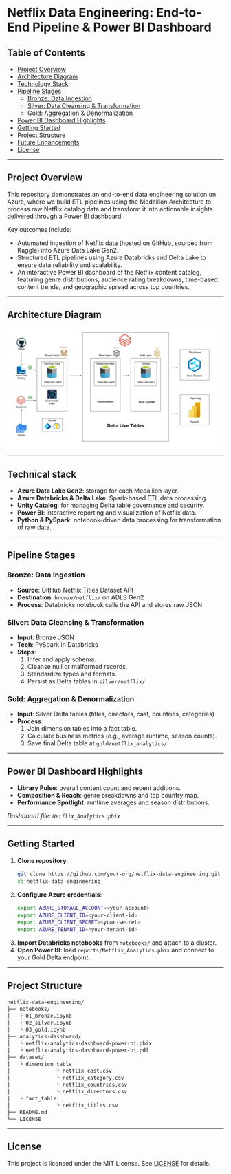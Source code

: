 
# Netflix Data Engineering: End-to-End Pipeline & Power BI Dashboard

## Table of Contents
- [Project Overview](#project-overview)
- [Architecture Diagram](#architecture-diagram)
- [Technology Stack](#technology-stack)
- [Pipeline Stages](#pipeline-stages)
  - [Bronze: Data Ingestion](#bronze-data-ingestion)
  - [Silver: Data Cleansing & Transformation](#silver-data-cleansing--transformation)
  - [Gold: Aggregation & Denormalization](#gold-aggregation--denormalization)
- [Power BI Dashboard Highlights](#power-bi-dashboard-highlights)
- [Getting Started](#getting-started)
- [Project Structure](#project-structure)
- [Future Enhancements](#future-enhancements)
- [License](#license)

---

## Project Overview
This repository demonstrates an end-to-end data engineering solution on Azure, where we build ETL pipelines using the Medallion Architecture to process raw Netflix catalog data and transform it into actionable insights delivered through a Power BI dashboard.

Key outcomes include:
- Automated ingestion of Netflix data (hosted on GitHub, sourced from Kaggle) into Azure Data Lake Gen2.
- Structured ETL pipelines using Azure Databricks and Delta Lake to ensure data reliability and scalability.
- An interactive Power BI dashboard of the Netflix content catalog, featuring genre distributions, audience rating breakdowns, time-based content trends, and geographic spread across top countries.

---

## Architecture Diagram

![Netflix Data Engineering Architecture](https://raw.githubusercontent.com/adityarajendrashanbhag/Netfix-Azure-data-engineering-project-with-PowerBI-dashboard/main/netflix-data-engineering-architecture.jpg)


---

## Technical stack
- **Azure Data Lake Gen2**: storage for each Medallion layer.
- **Azure Databricks & Delta Lake**: Spark-based ETL data processing.
- **Unity Catalog**: for managing Delta table governance and security.
- **Power BI**: interactive reporting and visualization of Netflix data.
- **Python & PySpark**: notebook-driven data processing for transformation of raw data.

---

## Pipeline Stages

### Bronze: Data Ingestion  
- **Source**: GitHub Netflix Titles Dataset API  
- **Destination**: `bronze/netflix/` on ADLS Gen2  
- **Process**: Databricks notebook calls the API and stores raw JSON.  

### Silver: Data Cleansing & Transformation  
- **Input**: Bronze JSON  
- **Tech**: PySpark in Databricks  
- **Steps**:
  1. Infer and apply schema.  
  2. Cleanse null or malformed records.  
  3. Standardize types and formats.  
  4. Persist as Delta tables in `silver/netflix/`.  

### Gold: Aggregation & Denormalization  
- **Input**: Silver Delta tables (titles, directors, cast, countries, categories)  
- **Process**:
  1. Join dimension tables into a fact table.  
  2. Calculate business metrics (e.g., average runtime, season counts).  
  3. Save final Delta table at `gold/netflix_analytics/`.  

---

## Power BI Dashboard Highlights
- **Library Pulse**: overall content count and recent additions.  
- **Composition & Reach**: genre breakdowns and top country map.  
- **Performance Spotlight**: runtime averages and season distributions.  

*Dashboard file: `Netflix_Analytics.pbix`*

---

## Getting Started

1. **Clone repository**:
   ```bash
   git clone https://github.com/your-org/netflix-data-engineering.git
   cd netflix-data-engineering
   ```
2. **Configure Azure credentials**:
   ```bash
   export AZURE_STORAGE_ACCOUNT=<your-account>
   export AZURE_CLIENT_ID=<your-client-id>
   export AZURE_CLIENT_SECRET=<your-secret>
   export AZURE_TENANT_ID=<your-tenant-id>
   ```
3. **Import Databricks notebooks** from `notebooks/` and attach to a cluster.
4. **Open Power BI**: load `reports/Netflix_Analytics.pbix` and connect to your Gold Delta endpoint.

---

## Project Structure
```
netflix-data-engineering/
├── notebooks/        
│   ├ 01_bronze.ipynb
│   ├ 02_silver.ipynb
│   └ 03_gold.ipynb
├── analytics-dashboard/          
│   └ netflix-analytics-dashboard-power-bi.pbix
|   └ netflix-analytics-dashboard-power-bi.pdf
├── dataset/             
│   └ dimension_table
│               └ netflix_cast.csv
│               └ netflix_category.csv
│               └ netflix_countries.csv
│               └ netflix_directors.csv
│   └ fact_table
│               └ netflix_titles.csv
├── README.md
└── LICENSE
```

---

## License
This project is licensed under the MIT License. See [LICENSE](LICENSE) for details.
